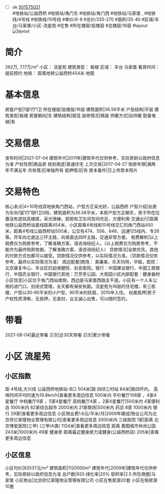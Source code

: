 - [ ] ok [501575021](https://bj.5i5j.com/ershoufang/501575021.html)  
 #地铁站/公益西桥 #地铁站/角门东 #地铁站/角门西 #地铁站/马家堡 ,  #地铁线/4号线 #地铁线/10号线
#单价/6-8 #总价/255-270 #面积/35-40   #区域/丰台/马家堡/小区-流星苑 #在售 #所在楼层/低楼层 #总楼层/16层 #layout 
![layout](http://image2a.5i5j.com/bdir/layout/f25d4d48abc7436ba1abd5b2221fef9b.JPG_P5.jpg) 
# 简介 
 262万,  7.17万/m² 
小区： 流星苑
建筑类型： 板楼
区域： 丰台 马家堡
看房时间： 提前预约
地铁： 距离地铁公益西桥454米 地图
# 基本信息 
 房屋户型|1室1厅1卫
所在楼层|低楼层/16层
建筑面积|36.56平米
户型结构|平层
建筑类型|板楼
房屋朝向|东
建筑结构|钢混
装修情况|精装
供暖方式|自供暖
配备电梯|有
# 交易信息 
 发布时间|2021-07-04
建筑年代|2011年|建筑年代仅供参考，实际房龄以政府信息为准
产权性质|商品房
规划用途|普通住宅
上次交易|2017-04-27
购房年限|满两年不满五年
共有情况|单独所有
抵押情况|有
房本备件|已上传房本照片
# 交易特色 
 核心卖点|4+10号线双地铁角门西站，户型方正采光好，公益西桥
户型介绍|此房为东向1室1厅1厨1卫0阳，建筑面积为36.56平米，本房户型方正朝东，房子所在位置没有遮挡高楼层，采光很棒，厨房和卫生间空间充足，方便利用
交通出行|距离地铁公益西桥站直线距离454米，小区距离4号线和10号线交汇的角门西站450米，距离4号线公益西桥站500米，公交有474、556、646、运通125线内、专26等。开车向北直达三环主路，向南直达四环主路，交通非常方便。
税费解析|以上税费仅为购房参考，了解准确方案，请咨询经纪人。（以上税费仅为购房参考，不能作为最终购房依据，了解准确方案，请咨询经纪人）
贷款情况|全款优先，其他的付款方式也都可以接受。贷款情况仅供参考，以实际情况为准。（贷款情况仅供参考，最终以实际情况为准）
周边配套|商场： 美廉美，乐天玛特，华联。医院：北京康复中心、丰台区妇幼保健院、右安医院。银行：中国建设银行、中国工商银行、中国农业银行、中国银行其他：万芳亭公园、大观园小区内部配套：健身器材
小区信息|小区位于角门西站南侧，西边是马家堡西路主干道。小区有一个人车公用的进门口，封闭式管理，全天都有保安执勤。流星苑为16层的住宅楼，有三栋楼，户型以30-90平米的小户型，90平米的跃层，2010年入住。
权属抵押|房子产权性质清晰，无抵押，无查封，业主诚心出售，可以随时签约。
# 带看 
 2021-08-04|最近带看	 2|次|近30天带看	 2|次|累计带看
# 小区 流星苑
## 小区指数 
 距 4号线,大兴线 公益西桥地铁站-B口 504米|距 四顷三村站 84米|南四环内， 高峰时间平均时速为19.8km/h|查看更多周边信息
500米内 平价餐厅108家 ，4家4星餐厅
中档餐厅9家 ，5家4星餐厅
高档餐厅4家 ，2家4星餐厅|500米内 4家便利店
1000米内 82家综合超市
2000米内 21家商场|500米内 药店 8家
1000米内 银行 29家|查看更多周边信息
小区物业费1.6元/平米/月|2009年建成|物业公司为北京欣亿家隆物业管理有限公司|查看更多周边信息
2000米内 三级医院 1家|距离 北京博爱医院(三甲) (三甲/A类) 1124米|查看更多周边信息
距离 嘉囿城市休闲公园 243米|1000米内 49家 健身房
距离最近健身房力诺健身(公益西桥店) 205米|查看更多周边信息
## 小区信息 
 小区均价|63537元/m²
建筑面积|1120000m²
建筑年代|2009年|建筑年代仅供参考，实际房龄以政府信息为准
总户数|920
绿化率|20%
容积率|2.5
所在商圈|马家堡
小区物业|北京欣亿家隆物业管理有限公司
小区在售房源20套
小区在租房源10套
